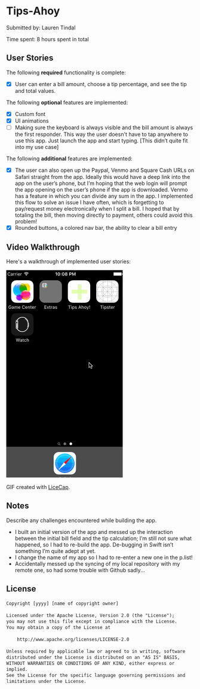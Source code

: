 # Tips-Ahoy

Submitted by: Lauren Tindal

Time spent: 8 hours spent in total

## User Stories

The following **required** functionality is complete:
* [X] User can enter a bill amount, choose a tip percentage, and see the tip and total values.

The following **optional** features are implemented:
* [X] Custom font
* [X] UI animations
* [ ] Making sure the keyboard is always visible and the bill amount is always the first responder. This way the user doesn't have to tap anywhere to use this app. Just launch the app and start typing. [This didn’t quite fit into my use case]

The following **additional** features are implemented:

- [X] The user can also open up the Paypal, Venmo and Square Cash URLs on Safari straight from the app. Ideally this would have a deep link into the app on the user’s phone, but I’m hoping that the web login will prompt the app opening on the user’s phone if the app is downloaded. Venmo has a feature in which you can divide any sum in the app. I implemented this flow to solve an issue I have often, which is forgetting to pay/request money electronically when I split a bill. I hoped that by totaling the bill, then moving directly to payment, others could avoid this problem!
- [X] Rounded buttons, a colored nav bar, the ability to clear a bill entry

## Video Walkthrough 

Here's a walkthrough of implemented user stories:

![tips-ahoy gif](tips_ahoy.gif)

GIF created with [LiceCap](http://www.cockos.com/licecap/).

## Notes

Describe any challenges encountered while building the app.

- I built an initial version of the app and messed up the interaction between the initial bill field and the tip calculation; I’m still not sure what happened, so I had to re-build the app. De-bugging in Swift isn’t something I’m quite adept at yet.
- I change the name of my app so I had to re-enter a new one in the p.list!
- Accidentally messed up the syncing of my local repository with my remote one, so had some trouble with Github sadly...

## License

    Copyright [yyyy] [name of copyright owner]

    Licensed under the Apache License, Version 2.0 (the "License");
    you may not use this file except in compliance with the License.
    You may obtain a copy of the License at

        http://www.apache.org/licenses/LICENSE-2.0

    Unless required by applicable law or agreed to in writing, software
    distributed under the License is distributed on an "AS IS" BASIS,
    WITHOUT WARRANTIES OR CONDITIONS OF ANY KIND, either express or implied.
    See the License for the specific language governing permissions and
    limitations under the License.

